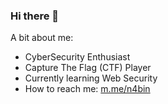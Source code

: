 ### Hi there 👋
A bit about me:

- CyberSecurity Enthusiast
- Capture The Flag (CTF) Player
- Currently learning Web Security
- How to reach me: [m.me/n4bin](https://m.me/n4bin)


<!--
- 🔭 I’m currently working on ...
- 👯 I’m looking to collaborate on ...
- 🤔 I’m looking for help with ...
- 💬 Ask me about ...
- 😄 Pronouns: ...
- ⚡ Fun fact: 
-->
